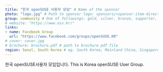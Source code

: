 ```yaml
---
title: "한국 openSUSE 사용자 모임" # Name of the sponsor
photo: "logo.jpg" # Path to sponsor logo: sponsors/<sponsor-item-directory>/logo.png
group: community # One of followings: gold, silver, bronze, supporter, infra, record, videoi18n, swag, partner
# website: "https://www.oss.kr/"
links:
- name: Facebook Group
  url: "https://www.facebook.com/groups/openSUSE.KR"
# cover: cover.jpg
# brochure: brochure.pdf # path to brochure pdf file
region: Seoul, South Korea # eg. South Korea, Mainland China, Singapore, Hong Kong, Taiwan ...
---
```


한국 openSUSE사용자 모임입니다.
This is Korea openSUSE User Group.